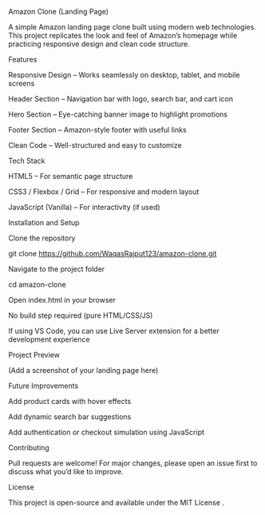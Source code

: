 Amazon Clone (Landing Page)

A simple Amazon landing page clone built using modern web technologies. This project replicates the look and feel of Amazon’s homepage while practicing responsive design and clean code structure.

Features

Responsive Design – Works seamlessly on desktop, tablet, and mobile screens

Header Section – Navigation bar with logo, search bar, and cart icon

Hero Section – Eye-catching banner image to highlight promotions

Footer Section – Amazon-style footer with useful links

Clean Code – Well-structured and easy to customize

Tech Stack

HTML5 – For semantic page structure

CSS3 / Flexbox / Grid – For responsive and modern layout

JavaScript (Vanilla) – For interactivity (if used)

Installation and Setup

Clone the repository

git clone https://github.com/WaqasRajput123/amazon-clone.git


Navigate to the project folder

cd amazon-clone


Open index.html in your browser

No build step required (pure HTML/CSS/JS)

If using VS Code, you can use Live Server extension for a better development experience

Project Preview


(Add a screenshot of your landing page here)

Future Improvements

Add product cards with hover effects

Add dynamic search bar suggestions

Add authentication or checkout simulation using JavaScript

Contributing

Pull requests are welcome! For major changes, please open an issue first to discuss what you’d like to improve.

License

This project is open-source and available under the MIT License
.
